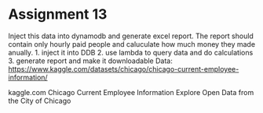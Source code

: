 # Assignment 13

Inject this data into dynamodb and generate excel report. The report should contain only hourly paid people and caluculate how much money they made anually.
	1. inject  it into DDB
	2. use lambda to query data and do calculations
	3. generate report  and make it downloadable
Data:  https://www.kaggle.com/datasets/chicago/chicago-current-employee-information/

kaggle.com
Chicago Current Employee Information
Explore Open Data from the City of Chicago